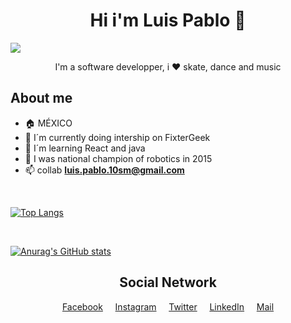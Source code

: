 <h1 align="center"> Hi i'm Luis Pablo 👋 </h1>

![](https://komarev.com/ghpvc/?username=superpato1234&color=blueviolet)


<div align="center">I'm a software developper, i ❤️ skate, dance and music</div>


## About me
- 🏠 MÉXICO
- 📍 I´m currently doing intership on FixterGeek
- 🌱 I´m learning React and java
- 🥇 I was national champion of robotics in 2015
- 📫 collab **luis.pablo.10sm@gmail.com**

<br>

[![Top Langs](https://github-readme-stats.vercel.app/api/top-langs/?username=superpato1234&layout=compact)](https://github.com/anuraghazra/github-readme-stats)

<br>

[![Anurag's GitHub stats](https://github-readme-stats.vercel.app/api?username=superpato1234&theme=cobalt)](https://github.com/anuraghazra/github-readme-stats)

<h2 align="center">Social Network </h2>
<div align="center">
<a href="http://www.facebook.com/LuisPSM">Facebook</a>
&nbsp&nbsp&nbsp
<a href="https://www.instagram.com/luispab_1234/">Instagram</a>
&nbsp&nbsp&nbsp
<a href="https://twitter.com/LuiisPabloo">Twitter</a>
&nbsp&nbsp&nbsp
<a href="https://www.linkedin.com/in/luis-pablo-serrano-mu%C3%B1oz-30807119a/">LinkedIn</a>
&nbsp&nbsp&nbsp
<a href="mailto:luis.pablo.10sm@gmail.com">Mail</a>
</div>




<!--
**superpato1234/superpato1234** is a ✨ _special_ ✨ repository because its `README.md` (this file) appears on your GitHub profile.

Here are some ideas to get you started:

- 🔭 I’m currently working on ...
- 🌱 I’m currently learning ...
- 👯 I’m looking to collaborate on ...
- 🤔 I’m looking for help with ...
- 💬 Ask me about ...
- 📫 How to reach me: ...
- 😄 Pronouns: ...
- ⚡ Fun fact: ...
-->
